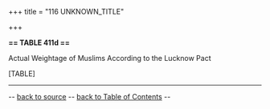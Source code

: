 +++
title = "116 UNKNOWN_TITLE"

+++


  
**== TABLE 411d ==**

Actual Weightage of Muslims According to the Lucknow Pact

  

[TABLE]

------------------------------------------------------------------------

-- [back to source](../411.html#411d) -- [back to Table of
Contents](../index.html#contents) --  

